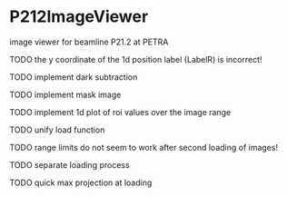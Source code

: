 # P212ImageViewer
image viewer for beamline P21.2 at PETRA


TODO the y coordinate of the 1d position label (LabelR) is incorrect!

TODO implement dark subtraction

TODO implement mask image

TODO implement 1d plot of roi values over the image range

TODO unify load function

TODO range limits do not seem to work after second loading of images!

TODO separate loading process

TODO quick max projection at loading
